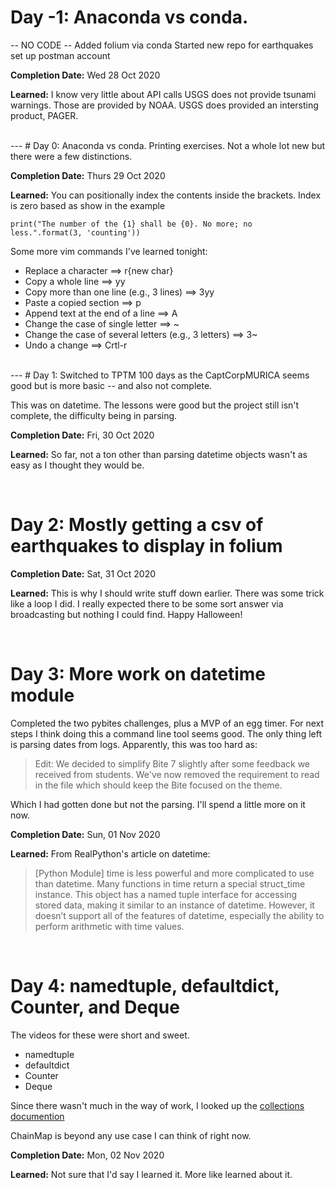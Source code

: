 

# Day -1: Anaconda vs conda.
-- NO CODE --
Added folium via conda
Started new repo for earthquakes
set up postman account

**Completion Date:** Wed 28 Oct 2020

**Learned:**
I know very little about API calls
USGS does not provide tsunami warnings. Those are provided by NOAA.
USGS does provided an intersting product, PAGER.

<br>
---
# Day 0: Anaconda vs conda.
Printing exercises. Not a whole lot new but there were a few distinctions.

**Completion Date:** Thurs 29 Oct 2020

**Learned:**
You can positionally index the contents inside the brackets. Index is zero based 
as show in the example

```
print("The number of the {1} shall be {0}. No more; no less.".format(3, 'counting'))
```

Some more vim commands I've learned tonight:

 - Replace a character ==> r{new char}
 - Copy a whole line ==> yy
 - Copy more than one line (e.g., 3 lines) ==> 3yy
 - Paste a copied section ==> p
 - Append text at the end of a line ==> A
 - Change the case of single letter ==> ~
 - Change the case of several letters (e.g., 3 letters) ==> 3~
 - Undo a change ==> Crtl-r

<br>
---
# Day 1:
Switched to TPTM 100 days as the CaptCorpMURICA seems good but is more basic -- and also not complete.

This was on datetime. The lessons were good but the project still isn't complete, the difficulty being in parsing.

**Completion Date:** Fri, 30 Oct 2020 

**Learned:**
So far, not a ton other than parsing datetime objects wasn't as easy as I thought they would be.

<br>

# Day 2: Mostly getting a csv of earthquakes to display in folium

**Completion Date:** Sat, 31 Oct 2020

**Learned:**
This is why I should write stuff down earlier. There was some trick like a loop I did. I really expected there to be some sort answer via broadcasting but nothing I could find. Happy Halloween!

<br>

# Day 3: More work on datetime module
Completed the two pybites challenges, plus a MVP of an egg timer. For next steps I think doing this a command line tool seems good. The only thing left is parsing dates from logs. Apparently, this was too hard as:
>Edit: We decided to simplify Bite 7 slightly after some feedback we received from students. We've now removed the requirement to read in the file which should keep the Bite focused on the theme.

Which I had gotten done but not the parsing. I'll spend a little more on it now.

**Completion Date:** Sun, 01 Nov 2020

**Learned:**
From RealPython's article on datetime:
>[Python Module] time is less powerful and more complicated to use than datetime. Many functions in time return a special struct_time instance. This object has a named tuple interface for accessing stored data, making it similar to an instance of datetime. However, it doesn’t support all of the features of datetime, especially the ability to perform arithmetic with time values.

<br>

# Day 4: namedtuple, defaultdict, Counter, and Deque
The videos for these were short and sweet.
 * namedtuple
 * defaultdict
 * Counter
 * Deque

Since there wasn't much in the way of work, I looked up the [collections documention](https://docs.python.org/3.3/library/collections.html?highlight=namedtuple#module-collections)

ChainMap is beyond any use case I can think of right now.

**Completion Date:** Mon, 02 Nov 2020

**Learned:**
Not sure that I'd say I learned it. More like learned about it.